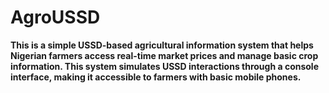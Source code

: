 # AgroUSSD
**This is a simple USSD-based agricultural information system that helps Nigerian farmers access real-time market prices and manage basic crop information. This system simulates USSD interactions through a console interface, making it accessible to farmers with basic mobile phones.**
